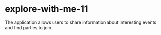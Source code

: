 # explore-with-me-11
The application allows users to share information about interesting events and find parties to join.
